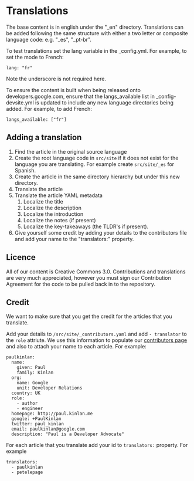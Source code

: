 Translations
============

The base content is in english under the "_en" directory. Translations can be added following the same structure with either a two letter or composite language code: e.g. "_es", "_pt-br".

To test translations set the lang variable in the _config.yml. For example, to set the mode to French:

    lang: "fr"

Note the underscore is not required here.

To ensure the content is built when being released onto developers.google.com, ensure that the langs_available list in _config-devsite.yml is updated to include any new language directories being added. For example, to add French:

    langs_available: ["fr"]


Adding a translation
--------------------

1.  Find the article in the original source language
2.  Create the root language code in `src/site` if it does not exist for the language you
    are translating.  For example create `src/site/_es` for Spanish.
3.  Create the article in the same directory hierarchy but under this new directory.
4.  Translate the article
5.  Translate the article YAML metadata
	1.  Localize the title
	2.  Localize the description
	3.  Localize the introduction
	4.  Localize the notes (if present)
	5.  Localize the key-takeaways (the TLDR's if present).
6.  Give yourself some credit by adding your details to the contributors file and add your
    name to the "translators:" property.


Licence
-------

All of our content is Creative Commons 3.0.  Contributions and translations are very much appreciated, however you must sign our Contribution Agreement for the code to be pulled back in to the repository.

Credit
------

We want to make sure that you get the credit for the articles that you translate.

Add your details to `/src/site/_contributors.yaml` and add `- translator` to the `role` attriute.  We use this information to populate our [contributors page](http://developers.google.com/web/fundamentals/resources/contributors) and also to attach your name to each article.  For example:

	paulkinlan:
	  name:
	    given: Paul
	    family: Kinlan
	  org:
	    name: Google
	    unit: Developer Relations
	  country: UK
	  role:
	    - author
	    - engineer
	  homepage: http://paul.kinlan.me
	  google: +PaulKinlan
	  twitter: paul_kinlan
	  email: paulkinlan@google.com
	  description: "Paul is a Developer Advocate"

For each article that you translate add your id to `translators:` property.  For example

    translators:
      - paulkinlan
      - petelepage
